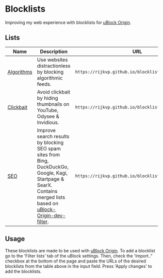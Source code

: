 # Blocklists

Improving my web experience with blocklists for [uBlock Origin](https://github.com/gorhill/uBlock).

## Lists

Name | Description | URL
--- | ---| ---
[Algorithms](https://rijkvp.github.io/blocklists/algorithms.txt) |  Use websites distractionless by blocking algorithmic feeds. | `https://rijkvp.github.io/blocklists/algorithms.txt`
[Clickbait](https://rijkvp.github.io/blocklists/clickbait.txt) | Avoid clickbait by hiding thumbnails on YouTube, Odysee & Invidious. | `https://rijkvp.github.io/blocklists/clickbait.txt`
[SEO](https://rijkvp.github.io/blocklists/seo.txt) | Improve search results by blocking SEO spam sites from Bing, DuckDuckGo, Google, Kagi, Startpage & SearX. Contains merged lists based on [uBlock-Origin-dev-filter](https://github.com/quenhus/uBlock-Origin-dev-filter). | `https://rijkvp.github.io/blocklists/seo.txt`

## Usage

These blocklists are made to be used with [uBlock Origin](https://github.com/gorhill/uBlock).
To add a blocklist go to the 'Filter lists' tab of the uBlock settings.
Then, check the 'Import.." checkbox at the bottom of the page and paste the URLs of the desired blocklists from the table above in the input field.
Press 'Apply changes' to add the blocklists.
